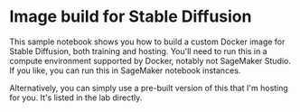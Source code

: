 # Image build for Stable Diffusion
This sample notebook shows you how to build a custom Docker image for Stable Diffusion, both training and hosting. You'll need to run this in a compute environment supported by Docker, notably not SageMaker Studio. If you like, you can run this in SageMaker notebook instances.

Alternatively, you can simply use a pre-built version of this that I'm hosting for you. It's listed in the lab directly.
